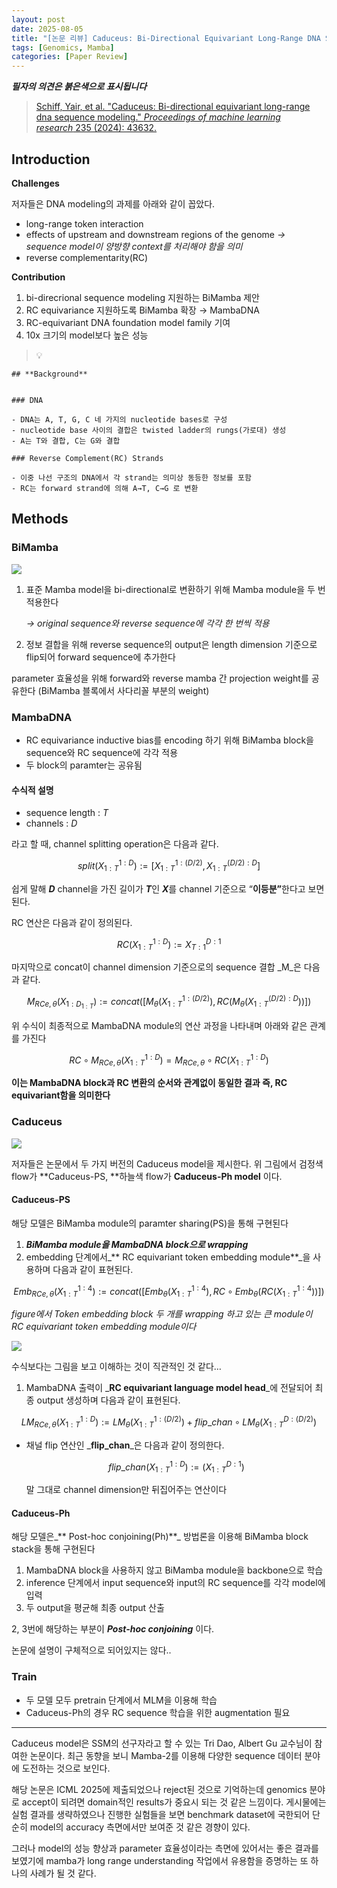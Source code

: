 ```yaml
---
layout: post
date: 2025-08-05
title: "[논문 리뷰] Caduceus: Bi-Directional Equivariant Long-Range DNA Sequence Modeling"
tags: [Genomics, Mamba]
categories: [Paper Review]
---
```


<span class="notion-red">_**필자의 의견은 붉은색으로 표시됩니다**_</span>


> [Schiff, Yair, et al. "Caduceus: Bi-directional equivariant long-range dna sequence modeling." ](https://pmc.ncbi.nlm.nih.gov/articles/PMC12189541/)[_Proceedings of machine learning research_](https://pmc.ncbi.nlm.nih.gov/articles/PMC12189541/)[ 235 (2024): 43632.](https://pmc.ncbi.nlm.nih.gov/articles/PMC12189541/)



## Introduction


**Challenges**


저자들은 DNA modeling의 과제를 아래와 같이 꼽았다.

- long-range token interaction
- effects of upstream and downstream regions of the genome 
_→ sequence model이 양방향 context를 처리해야 함을 의미_
- reverse complementarity(RC)

**Contribution**

1. bi-direcrional sequence modeling 지원하는 BiMamba 제안
1. RC equivariance 지원하도록 BiMamba 확장 → MambaDNA
1. RC-equivariant DNA foundation model family 기여
1. 10x 크기의 model보다 높은 성능

> 💡 


	## **Background**


	### DNA

	- DNA는 A, T, G, C 네 가지의 nucleotide bases로 구성
	- nucleotide base 사이의 결합은 twisted ladder의 rungs(가로대) 생성
	- A는 T와 결합, C는 G와 결합

	### Reverse Complement(RC) Strands

	- 이중 나선 구조의 DNA에서 각 strand는 의미상 동등한 정보를 포함
	- RC는 forward strand에 의해 A→T, C→G 로 변환


## Methods



### BiMamba


![](https://prod-files-secure.s3.us-west-2.amazonaws.com/542b861c-36a8-4051-84e5-8804b6728dba/2c247d59-7815-4980-99f0-8f0d21f445a7/image.png?X-Amz-Algorithm=AWS4-HMAC-SHA256&X-Amz-Content-Sha256=UNSIGNED-PAYLOAD&X-Amz-Credential=ASIAZI2LB466QWQ6WMRV%2F20251002%2Fus-west-2%2Fs3%2Faws4_request&X-Amz-Date=20251002T021313Z&X-Amz-Expires=3600&X-Amz-Security-Token=IQoJb3JpZ2luX2VjEIn%2F%2F%2F%2F%2F%2F%2F%2F%2F%2FwEaCXVzLXdlc3QtMiJIMEYCIQDUsLouzhNaTJIFp4DDBMXPNIVUXTSK5KTNnUhGzpNmpQIhAJR%2FHug51zj%2Bx5Rbo4SF9Ae7hr95nk7XDvET6yxGLF%2FhKv8DCCIQABoMNjM3NDIzMTgzODA1Igwx09E4ri58aXjhcfkq3AMLw6bqQz%2BhlS%2B4ahksu8f7pbc2jLtWQ9HbIvVN08GDvIna1SrpcRnWLYcRvGGo7BFgSYJHG7u%2F7B2l%2FePkP%2BxkXWkpYNJeDVJJbDmCY%2Br3iOwbYc6s7Tlotp3gL52ERQ9eSs95R2NoMKCBYC3rfLtaYUCIA13oEnSvBB7cqCM9n%2B%2Fiwl%2F%2FQro8We4vWiKi0C8ToNu3ix%2B8fU%2Blgs%2F8TLLxrBM9x8%2FP9%2FduzEjUGz%2FFm9k%2BMGgQKAJs1YPOoRsvwuTi5oXP30%2FFozuRKg0RnSiNNFPiPg4i6wwBBFZ0GTmkz%2BHyFR80dDbxqudzaShEOGNpVMBBmsWoye2iis0LiPHqafrq9LiuD0Hm3DhvV1rBzkELnRIF%2FOCFcrfKGTVEyOwwcL3I34St1sTKwwTE5mQ9KGK4aMiKWJIaveV9U%2BEcgigWi%2BiDxNTwTDjG%2F6skCHxRwF%2FqKlj%2BgRCFydU3zWSQNspihLgbsIoaOz8sM1LSkL%2F5GPGeio5Jix%2F7%2FeQT2wNDptu0edSlfjqABCJfU9mUcAEXa%2Bj9F324GqPPZuJVWQqY5slFtW5yydFoO67sE6oJlhMyf1YG6osI%2FCOsx38fz7XiZKu%2BjnCmzTdg3ls0g5VAY8XCGXEy0wQFhTCWnPfGBjqkAYNyPlfk8tRmllOoicHFFiIW6R1QGKGR6GFgYnlBh48uDUGb0VLy6WpWykfIObm6LUWskCGF2TH0NVC7LT5lE9dVV%2B2S3TVEcCmD9GnSROpfuxk1SQw7LXwWVnOS9VNQMqlCnLkEdg6YoDFVZzR4z5tfDAb0Bc9YeJlj5FgN2KDrHQeKZb6e%2B7F57QZ2a4YOWBQcL%2Bvpbr%2FP1ggyZ6vLDwgwoVxA&X-Amz-Signature=d7522fe864b9ce61f1bac8fe2610de07ed63c5a3093ef75eccf389937ce0d0b0&X-Amz-SignedHeaders=host&x-amz-checksum-mode=ENABLED&x-id=GetObject)

1. 표준 Mamba model을 bi-directional로 변환하기 위해 Mamba module을 두 번 적용한다

	_→ original sequence와 reverse sequence에 각각 한 번씩 적용_

1. 정보 결합을 위해 reverse sequence의 output은 length dimension 기준으로 flip되어 forward sequence에 추가한다

parameter 효율성을 위해 forward와 reverse mamba 간 projection weight를 공유한다 (BiMamba 블록에서 사다리꼴 부분의 weight)



### MambaDNA

- RC equivariance inductive bias를 encoding 하기 위해 BiMamba block을 sequence와 RC sequence에 각각 적용
- 두 block의 paramter는 공유됨


#### 수식적 설명

- sequence length : _T_
- channels : _D_

라고 할 때,  channel splitting operation은 다음과 같다.


$$
split(X^{1:D}_{1:T}):=[X^{1:(D/2)}_{1:T},X^{(D/2):D}_{1:T}]
$$


<span class="notion-red">쉽게 말해 </span><span class="notion-red">_**D**_</span><span class="notion-red"> channel을 가진 길이가 </span><span class="notion-red">_**T**_</span><span class="notion-red">인 </span><span class="notion-red">_**X**_</span><span class="notion-red">를 channel 기준으로 “</span><span class="notion-red">**이등분”**</span><span class="notion-red">한다고 보면 된다.</span>


RC 연산은 다음과 같이 정의된다.


$$
RC(X^{1:D}_{1:T}):=X^{D:1}_{T:1}
$$


마지막으로 concat이 channel dimension 기준으로의 sequence 결합 _M_은 다음과 같다.


$$
M_{RCe,\theta}(X_{1:D_{1:T}}):=concat([M_{\theta}(X^{1:(D/2)}_{1:T}),RC(M_{\theta}(X^{(D/2):D}_{1:T}))])
$$


위 수식이 최종적으로 MambaDNA module의 연산 과정을 나타내며 아래와 같은 관계를 가진다


$$
RC\circ M_{RCe,\theta}(X^{1:D}_{1:T}) = M_{RCe,\theta} \circ RC(X^{1:D}_{1:T})
$$


**이는 MambaDNA block과 RC 변환의 순서와 관계없이 동일한 결과 즉, RC equivariant함을 의미한다**



### Caduceus


![](https://prod-files-secure.s3.us-west-2.amazonaws.com/542b861c-36a8-4051-84e5-8804b6728dba/f94a60d7-8145-473b-aef9-7c68d3ec604a/image.png?X-Amz-Algorithm=AWS4-HMAC-SHA256&X-Amz-Content-Sha256=UNSIGNED-PAYLOAD&X-Amz-Credential=ASIAZI2LB466QWQ6WMRV%2F20251002%2Fus-west-2%2Fs3%2Faws4_request&X-Amz-Date=20251002T021313Z&X-Amz-Expires=3600&X-Amz-Security-Token=IQoJb3JpZ2luX2VjEIn%2F%2F%2F%2F%2F%2F%2F%2F%2F%2FwEaCXVzLXdlc3QtMiJIMEYCIQDUsLouzhNaTJIFp4DDBMXPNIVUXTSK5KTNnUhGzpNmpQIhAJR%2FHug51zj%2Bx5Rbo4SF9Ae7hr95nk7XDvET6yxGLF%2FhKv8DCCIQABoMNjM3NDIzMTgzODA1Igwx09E4ri58aXjhcfkq3AMLw6bqQz%2BhlS%2B4ahksu8f7pbc2jLtWQ9HbIvVN08GDvIna1SrpcRnWLYcRvGGo7BFgSYJHG7u%2F7B2l%2FePkP%2BxkXWkpYNJeDVJJbDmCY%2Br3iOwbYc6s7Tlotp3gL52ERQ9eSs95R2NoMKCBYC3rfLtaYUCIA13oEnSvBB7cqCM9n%2B%2Fiwl%2F%2FQro8We4vWiKi0C8ToNu3ix%2B8fU%2Blgs%2F8TLLxrBM9x8%2FP9%2FduzEjUGz%2FFm9k%2BMGgQKAJs1YPOoRsvwuTi5oXP30%2FFozuRKg0RnSiNNFPiPg4i6wwBBFZ0GTmkz%2BHyFR80dDbxqudzaShEOGNpVMBBmsWoye2iis0LiPHqafrq9LiuD0Hm3DhvV1rBzkELnRIF%2FOCFcrfKGTVEyOwwcL3I34St1sTKwwTE5mQ9KGK4aMiKWJIaveV9U%2BEcgigWi%2BiDxNTwTDjG%2F6skCHxRwF%2FqKlj%2BgRCFydU3zWSQNspihLgbsIoaOz8sM1LSkL%2F5GPGeio5Jix%2F7%2FeQT2wNDptu0edSlfjqABCJfU9mUcAEXa%2Bj9F324GqPPZuJVWQqY5slFtW5yydFoO67sE6oJlhMyf1YG6osI%2FCOsx38fz7XiZKu%2BjnCmzTdg3ls0g5VAY8XCGXEy0wQFhTCWnPfGBjqkAYNyPlfk8tRmllOoicHFFiIW6R1QGKGR6GFgYnlBh48uDUGb0VLy6WpWykfIObm6LUWskCGF2TH0NVC7LT5lE9dVV%2B2S3TVEcCmD9GnSROpfuxk1SQw7LXwWVnOS9VNQMqlCnLkEdg6YoDFVZzR4z5tfDAb0Bc9YeJlj5FgN2KDrHQeKZb6e%2B7F57QZ2a4YOWBQcL%2Bvpbr%2FP1ggyZ6vLDwgwoVxA&X-Amz-Signature=efdbdfc2d2d1d6b7af130fb08d27f957add61ad09a171d4c6504a13717686dfa&X-Amz-SignedHeaders=host&x-amz-checksum-mode=ENABLED&x-id=GetObject)


저자들은 논문에서 두 가지 버전의 Caduceus model을 제시한다. 위 그림에서 검정색 flow가 **Caduceus-PS, **하늘색 flow가 **Caduceus-Ph model** 이다.



#### Caduceus-PS


해당 모델은 BiMamba module의 paramter sharing(PS)을 통해 구현된다

1. _**BiMamba module을 MambaDNA block으로 wrapping**_
1. embedding 단계에서_** RC equivariant token embedding module**_을 사용하며 다음과 같이 표현된다.

$$
Emb_{RCe,\theta}(X^{1:4}_{1:T}):=concat([Emb_{\theta}(X^{1:4}_{1:T}),RC \circ Emb_{\theta}(RC(X^{1:4}_{1:T}))])
$$


_figure에서 Token embedding block 두 개를 wrapping 하고 있는 큰 module이 RC equivariant token embedding module이다_


![](https://prod-files-secure.s3.us-west-2.amazonaws.com/542b861c-36a8-4051-84e5-8804b6728dba/b175e4da-71eb-4e91-8c23-a06dabe673c9/image.png?X-Amz-Algorithm=AWS4-HMAC-SHA256&X-Amz-Content-Sha256=UNSIGNED-PAYLOAD&X-Amz-Credential=ASIAZI2LB466QWQ6WMRV%2F20251002%2Fus-west-2%2Fs3%2Faws4_request&X-Amz-Date=20251002T021313Z&X-Amz-Expires=3600&X-Amz-Security-Token=IQoJb3JpZ2luX2VjEIn%2F%2F%2F%2F%2F%2F%2F%2F%2F%2FwEaCXVzLXdlc3QtMiJIMEYCIQDUsLouzhNaTJIFp4DDBMXPNIVUXTSK5KTNnUhGzpNmpQIhAJR%2FHug51zj%2Bx5Rbo4SF9Ae7hr95nk7XDvET6yxGLF%2FhKv8DCCIQABoMNjM3NDIzMTgzODA1Igwx09E4ri58aXjhcfkq3AMLw6bqQz%2BhlS%2B4ahksu8f7pbc2jLtWQ9HbIvVN08GDvIna1SrpcRnWLYcRvGGo7BFgSYJHG7u%2F7B2l%2FePkP%2BxkXWkpYNJeDVJJbDmCY%2Br3iOwbYc6s7Tlotp3gL52ERQ9eSs95R2NoMKCBYC3rfLtaYUCIA13oEnSvBB7cqCM9n%2B%2Fiwl%2F%2FQro8We4vWiKi0C8ToNu3ix%2B8fU%2Blgs%2F8TLLxrBM9x8%2FP9%2FduzEjUGz%2FFm9k%2BMGgQKAJs1YPOoRsvwuTi5oXP30%2FFozuRKg0RnSiNNFPiPg4i6wwBBFZ0GTmkz%2BHyFR80dDbxqudzaShEOGNpVMBBmsWoye2iis0LiPHqafrq9LiuD0Hm3DhvV1rBzkELnRIF%2FOCFcrfKGTVEyOwwcL3I34St1sTKwwTE5mQ9KGK4aMiKWJIaveV9U%2BEcgigWi%2BiDxNTwTDjG%2F6skCHxRwF%2FqKlj%2BgRCFydU3zWSQNspihLgbsIoaOz8sM1LSkL%2F5GPGeio5Jix%2F7%2FeQT2wNDptu0edSlfjqABCJfU9mUcAEXa%2Bj9F324GqPPZuJVWQqY5slFtW5yydFoO67sE6oJlhMyf1YG6osI%2FCOsx38fz7XiZKu%2BjnCmzTdg3ls0g5VAY8XCGXEy0wQFhTCWnPfGBjqkAYNyPlfk8tRmllOoicHFFiIW6R1QGKGR6GFgYnlBh48uDUGb0VLy6WpWykfIObm6LUWskCGF2TH0NVC7LT5lE9dVV%2B2S3TVEcCmD9GnSROpfuxk1SQw7LXwWVnOS9VNQMqlCnLkEdg6YoDFVZzR4z5tfDAb0Bc9YeJlj5FgN2KDrHQeKZb6e%2B7F57QZ2a4YOWBQcL%2Bvpbr%2FP1ggyZ6vLDwgwoVxA&X-Amz-Signature=15b2030a40aa914eedc99323e95726e023c15b6814a7f885d26ab1bf28bd62b1&X-Amz-SignedHeaders=host&x-amz-checksum-mode=ENABLED&x-id=GetObject)


<span class="notion-red">수식보다는 그림을 보고 이해하는 것이 직관적인 것 같다…</span>

1. MambaDNA 출력이 _**RC equivariant language model head**_에 전달되어 최종 output 생성하며 다음과 같이 표현된다.

$$
LM_{RCe,\theta}(X^{1:D}_{1:T}):= LM_{\theta}(X^{1:(D/2)}_{1:T})+flip\_chan\circ LM_{\theta}(X^{D:(D/2)}_{1:T})
$$

- 채널 flip 연산인 _**flip\_chan**_은 다음과 같이 정의한다.

	$$
	flip\_chan(X^{1:D}_{1:T}):=(X^{D:1}_{1:T})
	$$


	말 그대로 channel dimension만 뒤집어주는 연산이다



#### Caduceus-Ph


해당 모델은_** Post-hoc conjoining(Ph)**_ 방법론을 이용해 BiMamba block stack을 통해 구현된다

1. MambaDNA block을 사용하지 않고 BiMamba module을 backbone으로 학습
1. inference 단계에서 input sequence와 input의 RC sequence를 각각 model에 입력
1. 두 output을 평균해 최종 output 산출

2, 3번에 해당하는 부분이 _**Post-hoc conjoining**_ 이다.


<span class="notion-red">논문에 설명이 구체적으로 되어있지는 않다..</span>



### Train

- 두 모델 모두 pretrain 단계에서 MLM을 이용해 학습
- Caduceus-Ph의 경우 RC sequence 학습을 위한 augmentation 필요

---


<span class="notion-red">Caduceus model은 SSM의 선구자라고 할 수 있는 Tri Dao, Albert Gu 교수님이 참여한 논문이다. 최근 동향을 보니 Mamba-2를 이용해 다양한 sequence 데이터 분야에 도전하는 것으로 보인다.</span>


<span class="notion-red">해당 논문은 ICML 2025에 제출되었으나 reject된 것으로 기억하는데 genomics 분야로 accept이 되려면 domain적인 results가 중요시 되는 것 같은 느낌이다. 게시물에는 실험 결과를 생략하였으나 진행한 실험들을 보면 benchmark dataset에 국한되어 단순히 model의 accuracy 측면에서만 보여준 것 같은 경향이 있다.</span>


<span class="notion-red">그러나 model의 성능 향상과 parameter 효율성이라는 측면에 있어서는 좋은 결과를 보였기에 mamba가 long range understanding 작업에서 유용함을 증명하는 또 하나의 사례가 될 것 같다.</span>

